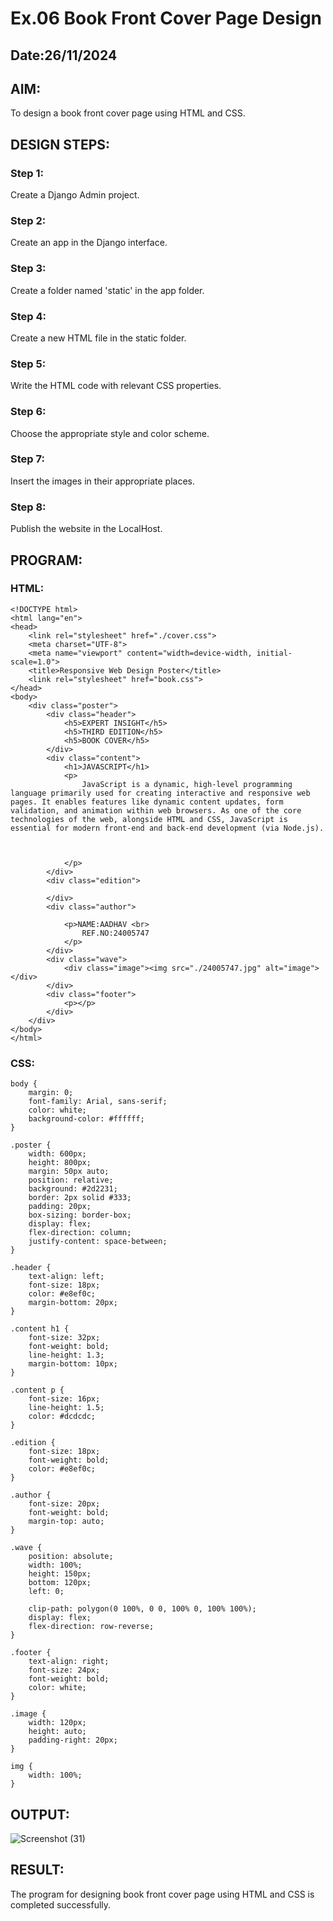 # Ex.06 Book Front Cover Page Design
## Date:26/11/2024

## AIM:
To design a book front cover page using HTML and CSS.

## DESIGN STEPS:

### Step 1:
Create a Django Admin project.

### Step 2:
Create an app in the Django interface.

### Step 3:
Create a folder named 'static' in the app folder.

### Step 4:
Create a new HTML file in the static folder.

### Step 5:
Write the HTML code with relevant CSS properties.

### Step 6:
Choose the appropriate style and color scheme.

### Step 7:
Insert the images in their appropriate places.

### Step 8:
Publish the website in the LocalHost.

## PROGRAM:
### HTML:
```
<!DOCTYPE html>
<html lang="en">
<head>
    <link rel="stylesheet" href="./cover.css">
    <meta charset="UTF-8">
    <meta name="viewport" content="width=device-width, initial-scale=1.0">
    <title>Responsive Web Design Poster</title>
    <link rel="stylesheet" href="book.css">
</head>
<body>
    <div class="poster">
        <div class="header">
            <h5>EXPERT INSIGHT</h5>
            <h5>THIRD EDITION</h5>
            <h5>BOOK COVER</h5>
        </div>
        <div class="content">
            <h1>JAVASCRIPT</h1>
            <p>
                JavaScript is a dynamic, high-level programming language primarily used for creating interactive and responsive web pages. It enables features like dynamic content updates, form validation, and animation within web browsers. As one of the core technologies of the web, alongside HTML and CSS, JavaScript is essential for modern front-end and back-end development (via Node.js).


                
            </p>
        </div>
        <div class="edition">
            
        </div>
        <div class="author">
         
            <p>NAME:AADHAV <br>
                REF.NO:24005747
            </p>
        </div>
        <div class="wave">
            <div class="image"><img src="./24005747.jpg" alt="image"></div>
        </div>
        <div class="footer">
            <p></p>
        </div>
    </div>
</body>
</html>

```


### CSS:

```
body {
    margin: 0;
    font-family: Arial, sans-serif;
    color: white;
    background-color: #ffffff;
}

.poster {
    width: 600px;
    height: 800px;
    margin: 50px auto;
    position: relative;
    background: #2d2231;
    border: 2px solid #333;
    padding: 20px;
    box-sizing: border-box;
    display: flex;
    flex-direction: column;
    justify-content: space-between;
}

.header {
    text-align: left;
    font-size: 18px;
    color: #e8ef0c;
    margin-bottom: 20px;
}

.content h1 {
    font-size: 32px;
    font-weight: bold;
    line-height: 1.3;
    margin-bottom: 10px;
}

.content p {
    font-size: 16px;
    line-height: 1.5;
    color: #dcdcdc;
}

.edition {
    font-size: 18px;
    font-weight: bold;
    color: #e8ef0c;
}

.author {
    font-size: 20px;
    font-weight: bold;
    margin-top: auto;
}

.wave {
    position: absolute;
    width: 100%;
    height: 150px;
    bottom: 120px;
    left: 0;
   
    clip-path: polygon(0 100%, 0 0, 100% 0, 100% 100%);
    display: flex;
    flex-direction: row-reverse;
}

.footer {
    text-align: right;
    font-size: 24px;
    font-weight: bold;
    color: white;
}

.image {
    width: 120px;
    height: auto;
    padding-right: 20px;
}

img {
    width: 100%;
}

```


## OUTPUT:

![Screenshot (31)](https://github.com/user-attachments/assets/69fad3fa-41e5-4420-9cc1-ede77b415d12)

## RESULT:
The program for designing book front cover page using HTML and CSS is completed successfully.
